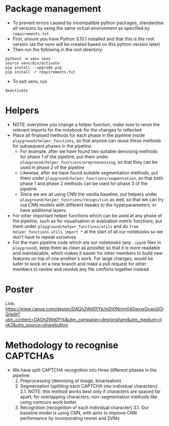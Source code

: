 # Package management

- To prevent errors caused by incompatible python packages, standardise all versions by using the same virtual environment as specified by `requirements.txt`
- First, ensure you have Python 3.10.1 installed and that this is the root version (as the venv will be created based on this python version later)
- Then run the following in the root directory:

```shell
python3 -m venv venv
source venv/bin/activate
pip install --upgrade pip
pip install -r requirements.txt
```

- To exit venv, run

```shell
deactivate
```

# Helpers

- NOTE: everytime you change a helper function, make sure to rerun the relevant imports for the notebook for the changes to reflected
- Place all finalised methods for each phase in the pipeline inside `playground/helper_functions`, so that anyone can reuse these methods for subsequent phases in the pipeline.
  - For example, after we have found two suitable denoising methods for phase 1 of the pipeline, put them under `playground/helper_functions/prepreocessing`, so that they can be used in phase 2 of the pipeline
  - Likewise, after we have found suitable segmentation methods, put them under `playground/helper_functions/segmentation`, so that both phase 1 and phase 2 methods can be used for phase 3 of the pipeline
  - Since we are all using CNN the vanilla baseline, put helpers under `playground/helper_functions/recognition` as well, so that we can try out CNN models with different tweaks to the hyperparameters, or have additional layers.
- For other important helper functions which can be used at any phase of the pipeline, such as for visualisation or evaluation metric functions, put them under `playground/helper_functions/utils` and do `from helper_functions.utils import *` at the start of all our notebooks so we don't have to repeat ourselves
- For the main pipeline code which are our notebooks (any `.ipynb` files in `playground`), keep them as clean as possible so that it is more readable and maintainable, which makes it easier for other members to build new features on top of one another's work. For large changes, would be safer to work on a new branch and make a pull request for other members to review and resolve any file conflicts together instead

# Poster

Link: https://www.canva.com/design/DAGh2Wd0fYk/mDj0Nnjm045wxwGvwsSGjQ/edit?utm_content=DAGh2Wd0fYk&utm_campaign=designshare&utm_medium=link2&utm_source=sharebutton

# Methodology to recognise CAPTCHAs

- We have split CAPTCHA recognition into three different phases in the pipeline:
  1. Preprocessing (denoising of image, binarisation)
  2. Segmentation (splitting each CAPTCHA into individual characters)
     2.1. NOTE: this method works best only if characters are spaced far apart; for overlapping characters, non-segmentation methods like using contours work better
  3. Recognition (recognition of each individual character)
     3.1. Our baseline model is using CNN, with aims to improve CNN performance by incorporating resnet and SVMs
